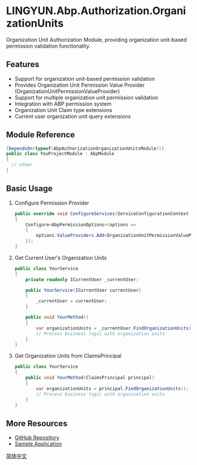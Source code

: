 # LINGYUN.Abp.Authorization.OrganizationUnits

Organization Unit Authorization Module, providing organization unit-based permission validation functionality.

## Features

* Support for organization unit-based permission validation
* Provides Organization Unit Permission Value Provider (OrganizationUnitPermissionValueProvider)
* Support for multiple organization unit permission validation
* Integration with ABP permission system
* Organization Unit Claim type extensions
* Current user organization unit query extensions

## Module Reference

```csharp
[DependsOn(typeof(AbpAuthorizationOrganizationUnitsModule))]
public class YouProjectModule : AbpModule
{
  // other
}
```

## Basic Usage

1. Configure Permission Provider
   ```csharp
   public override void ConfigureServices(ServiceConfigurationContext context)
   {
       Configure<AbpPermissionOptions>(options =>
       {
           options.ValueProviders.Add<OrganizationUnitPermissionValueProvider>();
       });
   }
   ```

2. Get Current User's Organization Units
   ```csharp
   public class YourService
   {
       private readonly ICurrentUser _currentUser;

       public YourService(ICurrentUser currentUser)
       {
           _currentUser = currentUser;
       }

       public void YourMethod()
       {
           var organizationUnits = _currentUser.FindOrganizationUnits();
           // Process business logic with organization units
       }
   }
   ```

3. Get Organization Units from ClaimsPrincipal
   ```csharp
   public class YourService
   {
       public void YourMethod(ClaimsPrincipal principal)
       {
           var organizationUnits = principal.FindOrganizationUnits();
           // Process business logic with organization units
       }
   }
   ```

## More Resources

* [GitHub Repository](https://github.com/colinin/abp-next-admin)
* [Sample Application](https://github.com/colinin/abp-next-admin/tree/master/aspnet-core/services/LY.MicroService.Applications.Single)

[简体中文](./README.md)
